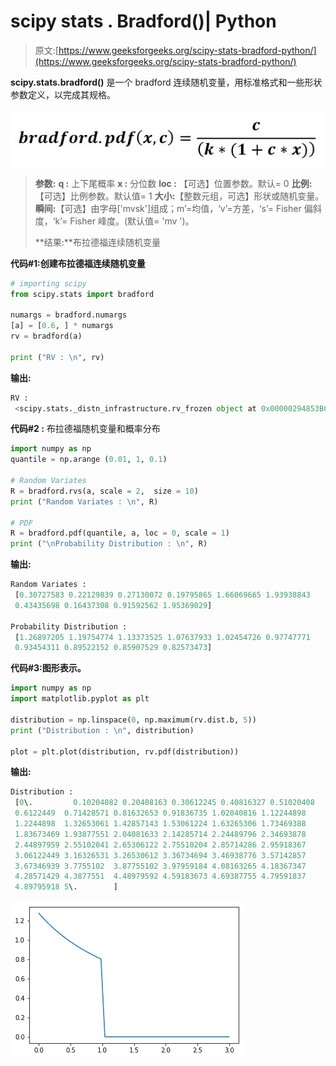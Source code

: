 # scipy stats . Bradford()| Python

> 原文:[https://www.geeksforgeeks.org/scipy-stats-bradford-python/](https://www.geeksforgeeks.org/scipy-stats-bradford-python/)

**scipy.stats.bradford()** 是一个 bradford 连续随机变量，用标准格式和一些形状参数定义，以完成其规格。

![](img/74ea361511331fe01b39cc9e4e9d4988.png)

> **参数:**
> **q :** 上下尾概率
> **x :** 分位数
> **loc :** 【可选】位置参数。默认= 0
> **比例:**【可选】比例参数。默认值= 1
> **大小:**【整数元组，可选】形状或随机变量。
> **瞬间:**【可选】由字母['mvsk']组成；m’=均值，‘v’=方差，‘s’= Fisher 偏斜度，‘k’= Fisher 峰度。(默认值= 'mv ')。
> 
> **结果:**布拉德福连续随机变量

**代码#1:创建布拉德福连续随机变量**

```py
# importing scipy
from scipy.stats import bradford

numargs = bradford.numargs
[a] = [0.6, ] * numargs
rv = bradford(a)

print ("RV : \n", rv)
```

**输出:**

```py
RV : 
 <scipy.stats._distn_infrastructure.rv_frozen object at 0x00000294853B04A8>

```

**代码#2 :** 布拉德福随机变量和概率分布

```py
import numpy as np
quantile = np.arange (0.01, 1, 0.1)

# Random Variates
R = bradford.rvs(a, scale = 2,  size = 10)
print ("Random Variates : \n", R)

# PDF
R = bradford.pdf(quantile, a, loc = 0, scale = 1)
print ("\nProbability Distribution : \n", R)
```

**输出:**

```py
Random Variates : 
 [0.30727583 0.22129839 0.27130072 0.19795865 1.66069665 1.93938843
 0.43435698 0.16437308 0.91592562 1.95369029]

Probability Distribution : 
 [1.26897205 1.19754774 1.13373525 1.07637933 1.02454726 0.97747771
 0.93454311 0.89522152 0.85907529 0.82573473]
```

**代码#3:图形表示。**

```py
import numpy as np
import matplotlib.pyplot as plt

distribution = np.linspace(0, np.maximum(rv.dist.b, 5))
print ("Distribution : \n", distribution)

plot = plt.plot(distribution, rv.pdf(distribution))
```

**输出:**

```py
Distribution : 
 [0\.         0.10204082 0.20408163 0.30612245 0.40816327 0.51020408
 0.6122449  0.71428571 0.81632653 0.91836735 1.02040816 1.12244898
 1.2244898  1.32653061 1.42857143 1.53061224 1.63265306 1.73469388
 1.83673469 1.93877551 2.04081633 2.14285714 2.24489796 2.34693878
 2.44897959 2.55102041 2.65306122 2.75510204 2.85714286 2.95918367
 3.06122449 3.16326531 3.26530612 3.36734694 3.46938776 3.57142857
 3.67346939 3.7755102  3.87755102 3.97959184 4.08163265 4.18367347
 4.28571429 4.3877551  4.48979592 4.59183673 4.69387755 4.79591837
 4.89795918 5\.        ]
```

![](img/498c929f9f3e6ea1467dc6d9764ff541.png)